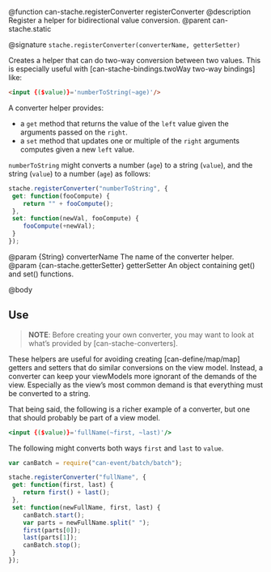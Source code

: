 @function can-stache.registerConverter registerConverter
@description Register a helper for bidirectional value conversion.
@parent can-stache.static

@signature `stache.registerConverter(converterName, getterSetter)`

Creates a helper that can do two-way conversion between two
values.  This is especially useful with
[can-stache-bindings.twoWay two-way bindings] like:

```html
<input {($value)}='numberToString(~age)'/>
```

A converter helper provides:

 - a `get` method that returns the value
  of the `left` value given the arguments passed on the `right`.
 - a `set` method that updates one or multiple of the `right` arguments
   computes given a new `left` value.

`numberToString` might converts a number (`age`)
to a string (`value`), and the string (`value`) to a number (`age`)
as follows:


```js
stache.registerConverter("numberToString", {
 get: function(fooCompute) {
 	return "" + fooCompute();
 },
 set: function(newVal, fooCompute) {
 	fooCompute(+newVal);
 }
});
```

@param {String} converterName The name of the converter helper.
@param {can-stache.getterSetter} getterSetter An object containing get() and set() functions.

@body

## Use

> __NOTE__: Before creating your own converter, you may want to look at what’s provided by [can-stache-converters].

These helpers are useful for avoiding creating [can-define/map/map] getters and setters that do similar conversions on the view model.  Instead,
a converter can keep your viewModels more ignorant of the demands of the
view.  Especially as the view’s most common demand is that everything
must be converted to a string.

That being said, the following is a richer example of a converter,
but one that should probably be part of a view model.

```handlebars
<input {($value)}='fullName(~first, ~last)'/>
```

The following might converts both ways `first` and `last` to `value`.

```js
var canBatch = require("can-event/batch/batch");

stache.registerConverter("fullName", {
 get: function(first, last) {
 	return first() + last();
 },
 set: function(newFullName, first, last) {
	canBatch.start();
	var parts = newFullName.split(" ");
	first(parts[0]);
	last(parts[1]);
	canBatch.stop();
 }
});
```
